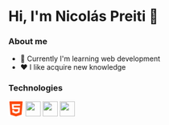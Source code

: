 # Hi, I'm Nicolás Preiti 👋

### About me
- :rocket: Currently I'm learning web development
- :heart: I like acquire new knowledge

### Technologies
<div>
  <img width="30px" height="30px" src="https://raw.githubusercontent.com/NicolasPreiti/NicolasPreiti/main/html-5.png" />
  <img width="30px" height="30px" src="https://upload.wikimedia.org/wikipedia/commons/thumb/9/99/Unofficial_JavaScript_logo_2.svg/800px-  Unofficial_JavaScript_logo_2.svg.png" />
  <img width="30px" height="30px" src="https://iconape.com/wp-content/png_logo_vector/nodejs-icon.png" />
  <img width="30px" height="30px" src="https://upload.wikimedia.org/wikipedia/commons/thumb/a/a7/React-icon.svg/2300px-React-icon.svg.png" />
</div>




